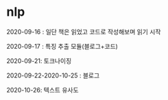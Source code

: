 # nlp

2020-09-16 : 일단 책은 읽었고 코드로 작성해보며 읽기 시작

2020-09-17 : 특징 추출 모듈(블로그+코드)

2020-09-21: 토크나이징

2020-09-22-2020-10-25 : 블로그

2020-10-26: 텍스트 유사도